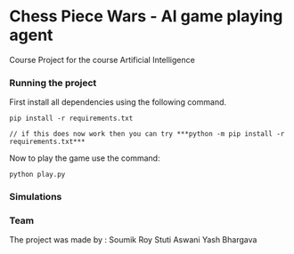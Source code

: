# Chess Piece Wars - AI game playing agent
Course Project for the course Artificial Intelligence

### Running the project

First install all dependencies using the following command.
```
pip install -r requirements.txt

// if this does now work then you can try ***python -m pip install -r requirements.txt***
```

Now to play the game use the command:
```
python play.py
```
### Simulations

### Team

The project was made by :
Soumik Roy
Stuti Aswani
Yash Bhargava
